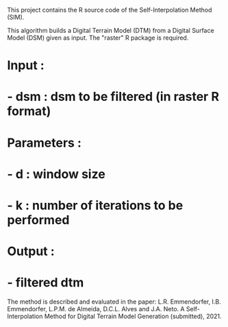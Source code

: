 This project contains the R source code of the Self-Interpolation Method (SIM).

This algorithm builds a Digital Terrain Model (DTM) from a Digital Surface Model (DSM) given as input.
The "raster" R package is required.

# Input :
# - dsm : dsm to be filtered (in raster R format)
# Parameters :
# - d : window size 
# - k : number of iterations to be performed
#  Output :
#  - filtered dtm 

The method is described and evaluated in the paper:
L.R. Emmendorfer, I.B. Emmendorfer, L.P.M. de Almeida, D.C.L. Alves and J.A. Neto. A Self-Interpolation Method for Digital Terrain Model Generation (submitted), 2021.

